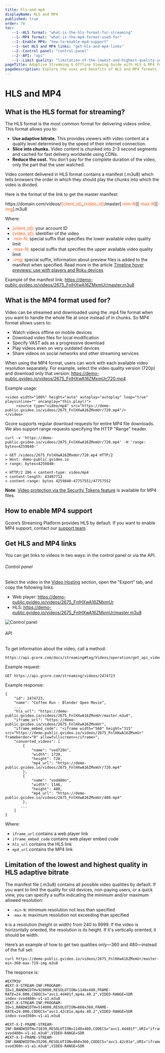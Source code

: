 ```yaml
---
title: hls-and-mp4
displayName: HLS and MP4
published: true
order: 70
toc:
   --1--HLS format: "what-is-the-hls-format-for-streaming"
   --1--MP4 format: "what-is-the-mp4-format-used-for"
   --1--Enable MP4: "how-to-enable-mp4-support"
   --1--Get HLS and MP4 links: "get-hls-and-mp4-links"
   --2--Control panel: "control-panel"
   --2--API: "api"
   --1--Limit quality: "limitation-of-the-lowest-and-highest-quality-in-hls-adaptive-bitrate"
pageTitle: Adaptive Streaming & Offline Viewing Guide with HLS & MP4 Formats | Gcore
pageDescription: Explore the uses and benefits of HLS and MP4 formats for video streaming, from adaptive bitrate streaming to offline viewing. 
---
```


# HLS and MP4

## What is the HLS format for streaming?

The HLS format is the most common format for delivering videos online. This format allows you to:

- **Use adaptive bitrate.** This provides viewers with video content at a quality level determined by the speed of their internet connection.
- **Slice into chunks.** Video content is chunked into 2–3 second segments and cached for fast delivery worldwide using CDNs.
- **Reduce the cost.** You don’t pay for the complete duration of the video, only the part that the user watched.

Video content delivered in HLS format contains a manifest (.m3u8) which tells browsers the order in which they should play the chunks into which the video is divided.

Here is the format of the link to get the master manifest:

<code-block>
https://domain.com/videos/<span style="color:#FF5913">{client_id}</span>_<span style="color:#FF5913">{video_id}</span>/master[<span style="color:#FF5913">-min-N</span>][<span style="color:#FF5913">-max-N</span>][<span style="color:#FF5913">-img</span>].m3u8
</code-block>

Where:

- <span style="color:#FF5913">{client_id}</span>: your account ID
- <span style="color:#FF5913">{video_id}</span>: identifier of the video
- <span style="color:#FF5913">-min-N</span>: special suffix that specifies the lower available video quality limit
- <span style="color:#FF5913">-max-N</span>: special suffix that specifies the  upper available video quality limit
- <span style="color:#FF5913">-img</span>: special suffix, information about preview files is added to the manifest when specified. Read more in the article <a href="https://gcore.com/docs/streaming-platform/video-hosting/timeline-hover-previews-use-in-players-and-roku-devices#roku-trick-play" target="_blank">Timeline hover previews: use with players and Roku devices</a>

Example of the manifest link: https://demo-public.gvideo.io/videos/2675_FnlHXwA16ZMxmUr/master.m3u8 

## What is the MP4 format used for?

Video can be streamed and downloaded using the .mp4 file format when you want to handle the whole file at once instead of in chunks. So MP4 format allows users to:

- Watch videos offline on mobile devices
- Download video files for local modification
- Specify VAST ads as a progressive download
- Play videos even on very outdated devices
- Share videos on social networks and other streaming services

When using the MP4 format, users can work with each available video resolution separately. For example, select the video quality version (720p) and download only that version: https://demo-public.gvideo.io/videos/2675_FnlHXwA16ZMxmUr/720.mp4 

Example usage:

```
<video width="100%" height="auto" autoplay="autoplay" loop="true" playsinline="" oncanplay="this.play()">
     <source type="video/mp4" src="https://demo-public.gvideo.io/videos/2675_FnlHXwA16ZMxmUr/720.mp4"/>
</video>
```

Gcore supports regular download requests for entire MP4 file downloads. We also support range requests specifying the HTTP "Range" header.

```
curl -v 'https://demo-public.gvideo.io/videos/2675_FnlHXwA16ZMxmUr/720.mp4' -H 'range: bytes=4259840-'   

> GET /videos/2675_FnlHXwA16ZMxmUr/720.mp4 HTTP/2 
> Host: demo-public.gvideo.io 
> range: bytes=4259840-   

< HTTP/2 206 < content-type: video/mp4 
< content-length: 43497712 
< content-range: bytes 4259840-47757551/47757552
```

**Note**: <a href="https://gcore.com/docs/streaming-platform/extra-features/protect-your-content-with-temporary-links-and-secure-tokens" target="_blank">Video protection via the Security Tokens feature</a> is available for MP4 files.

## How to enable MP4 support

Gcore’s Streaming Platform provides HLS by default. If you want to enable MP4 support, contact our [support team](mailto:support@gcore.com).

## Get HLS and MP4 links

You can get links to videos in two ways: in the control panel or via the API.

<tabset-element>

###### Control panel

Select the video in the <a href="https://streaming.gcore.com/video/list" target="_blank">Video Hosting</a> section, open the "Export" tab, and copy the following links.

- Web player: https://demo-public.gvideo.io/videos/2675_FnlHXwA16ZMxmUr 
- HLS: https://demo-public.gvideo.io/videos/2675_FnlHXwA16ZMxmUr/master.m3u8 

<img src="https://assets.gcore.pro/docs/streaming-platform/video-hosting/hls-and-mp4/image3526.png" alt="Control panel">

###### API

To get information about the video, call a method:

```
https://api.gcore.com/docs/streaming#tag/Videos/operation/get_api_videos_id
```
Example request:

```
GET https://api.gcore.com/streaming/videos/2474723 
```

Example response:

```
{
    "id": 2474723,
    "name": "Coffee Run - Blender Open Movie",
    ...
    "hls_url": "https://demo-public.gvideo.io/videos/2675_FnlHXwA16ZMxmUr/master.m3u8",
    "iframe_url": "https://demo-public.gvideo.io/videos/2675_FnlHXwA16ZMxmUr",
    "iframe_embed_code": "<iframe width="560" height="315" src="https://demo-public.gvideo.io/videos/2675_FnlHXwA16ZMxmUr" frameborder="0" allowfullscreen></iframe>",
    "converted_videos": [
        {
            "name": "vod720n",
            "width": 1720,
            "height": 720,
            "mp4_url": "https://demo-public.gvideo.io/videos/2675_FnlHXwA16ZMxmUr/720.mp4"
        },
        {
            "name": "vod480n",
            "width": 1146,
            "height": 480,
            "mp4_url": "https://demo-public.gvideo.io/videos/2675_FnlHXwA16ZMxmUr/480.mp4"
        },
       ...
    ]
} 
```

Where:

- ```iframe_url``` contains a web player link
- ```iframe_embed_code``` contains web player embed code
- ```hls_url``` contains the HLS link
- ```mp4_url``` contains the MP4 link

</tabset-element>

## Limitation of the lowest and highest quality in HLS adaptive bitrate

The manifest file (.m3u8) contains all possible video qualities by default. If you want to limit the quality for old devices, non-paying users, or a quick view, you can specify a suffix indicating the minimum and/or maximum allowed resolution:

- ```-min-N```: minimum resolution not less than specified
- ```-max-N```: maximum resolution not exceeding than specified

```N``` is a resolution (height or width) from 240 to 9999. If the video is horizontally oriented, the resolution is its height. If it's vertically oriented, it should be width. 

Here’s an example of how to get two qualities only—360 and 480—instead of the full set: 

```
curl https://demo-public.gvideo.io/videos/2675_FnlHXwA16ZMxmUr/master-min-360-max-719-img.m3u8 
```
The response is: 

```
#EXTM3U
#EXT-X-STREAM-INF:PROGRAM-ID=1,BANDWIDTH=928000,RESOLUTION=1148x480,FRAME-RATE=24.000,CODECS="avc1.4d401f,mp4a.40.2",VIDEO-RANGE=SDR
index-svod480n-v1-a1.m3u8
#EXT-X-STREAM-INF:PROGRAM-ID=1,BANDWIDTH=514000,RESOLUTION=860x360,FRAME-RATE=24.000,CODECS="avc1.42c01e,mp4a.40.2",VIDEO-RANGE=SDR
index-svod360n-v1-a1.m3u8

#EXT-X-I-FRAME-STREAM-INF:BANDWIDTH=71839,RESOLUTION=1148x480,CODECS="avc1.4d401f",URI="iframes-svod480n-v1-a1.m3u8",VIDEO-RANGE=SDR
#EXT-X-I-FRAME-STREAM-INF:BANDWIDTH=35296,RESOLUTION=860x360,CODECS="avc1.42c01e",URI="iframes-svod360n-v1-a1.m3u8",VIDEO-RANGE=SDR
```
